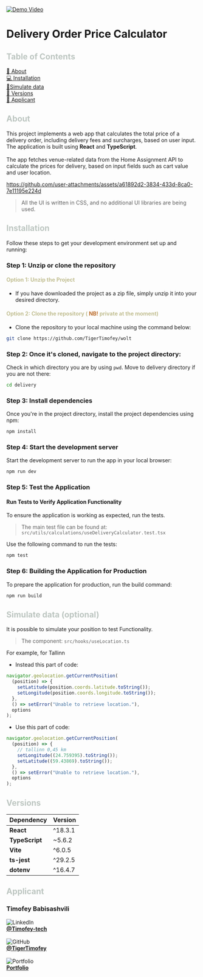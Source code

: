 [![Demo Video](https://img.shields.io/badge/Live%20Demo-Available-blue)](https://youtu.be/-7XJbCREe1M)

# Delivery Order Price Calculator

## <span style="color:rgb(189, 198, 193)">Table of Contents</span>

[📖 About](#about) <br/>
[💻 Installation](#installation) <br/>
[📍Simulate data](#simulate-data-optional) <br/>
[🔧 Versions](#versions) <br/>
[👤 Applicant](#applicant)

## <span style="color:rgb(189, 198, 193)">About</span>

This project implements a web app that calculates the total price of a delivery order, including delivery fees and surcharges, based on user input. The application is built using **React** and **TypeScript**. <br/><br/>
The app fetches venue-related data from the Home Assignment API to calculate the prices for delivery, based on input fields such as cart value and user location.<br/>


https://github.com/user-attachments/assets/a61892d2-3834-433d-8ca0-7e11195e224d


> All the UI is written in CSS, and no additional UI libraries are being used.

## <span style="color:rgb(189, 198, 193)">Installation</span>

Follow these steps to get your development environment set up and running:

### Step 1: Unzip or clone the repository

#### <span style="color: #c2bf93;">Option 1: Unzip the Project</span>

- If you have downloaded the project as a zip file, simply unzip it into your desired directory.

#### <span style="color: #c2bf93;">Option 2: Clone the repository ( <span style="color:rgb(188, 110, 46);">NB!</span> private at the moment)</span>

- Clone the repository to your local machine using the command below:

```bash
git clone https://github.com/TigerTimofey/wolt
```

### Step 2: Once it's cloned, navigate to the project directory:

Check in which directory you are by using `pwd`. Move to delivery directory if you are not there:

```bash
cd delivery
```

### Step 3: Install dependencies

Once you're in the project directory, install the project dependencies using npm:

```bash
npm install
```

### Step 4: Start the development server

Start the development server to run the app in your local browser:

```bash
npm run dev
```

### Step 5: Test the Application

#### Run Tests to Verify Application Functionality

To ensure the application is working as expected, run the tests.

> The main test file can be found at:
> `src/utils/calculations/useDeliveryCalculator.test.tsx`

Use the following command to run the tests:

```bash
npm test
```

### Step 6: Building the Application for Production

To prepare the application for production, run the build command:

```bash
npm run build
```

## <span style="color:rgb(189, 198, 193)">Simulate data (optional)</span>

It is possible to simulate your position to test Functionality. <br/>

> The component: `src/hooks/useLocation.ts`

For example, for Tallinn

- Instead this part of code:

```javascript
navigator.geolocation.getCurrentPosition(
  (position) => {
    setLatitude(position.coords.latitude.toString());
    setLongitude(position.coords.longitude.toString());
  },
  () => setError("Unable to retrieve location."),
  options
);
```

- Use this part of code:

```javascript
navigator.geolocation.getCurrentPosition(
  (position) => {
    // tallinn 0,45 km
    setLongitude((24.759395).toString());
    setLatitude((59.43869).toString());
  },
  () => setError("Unable to retrieve location."),
  options
);
```

## <span style="color:rgb(189, 198, 193)">Versions</span>

| Dependency     | Version |
| -------------- | ------- |
| **React**      | ^18.3.1 |
| **TypeScript** | ~5.6.2  |
| **Vite**       | ^6.0.5  |
| **ts-jest**    | ^29.2.5 |
| **dotenv**     | ^16.4.7 |

## <span style="color:rgb(189, 198, 193)">Applicant</span>

### Timofey Babisashvili <br/>

![LinkedIn](https://img.shields.io/badge/LinkedIn-%230A66C2?style=flat&logo=linkedin&logoColor=white) <br/>**[@Timofey-tech](https://www.linkedin.com/in/timofey-tech)**<br/><br/>
![GitHub](https://img.shields.io/badge/GitHub-%23181717?style=flat&logo=github&logoColor=white) <br/>**[@TigerTimofey](https://github.com/TigerTimofey)** <br/><br/>
![Portfolio](https://img.shields.io/badge/Portfolio-%2316B5D8?style=flat&logo=google-chrome&logoColor=white)<br/> **[Portfolio](https://timofey-tigertimofeys-projects.vercel.app)**
